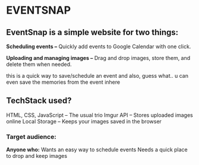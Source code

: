 # EVENTSNAP

## EventSnap is a simple website for two things:                                    
                
**Scheduling events –** Quickly add events to Google Calendar with one click.

**Uploading and managing images –** Drag and drop images, store them, and delete them when needed.

this is a quick way to save/schedule an event and also, guess what.. u can even save the memories from the event inhere

## TechStack used?
HTML, CSS, JavaScript – The usual trio
Imgur API – Stores uploaded images online
Local Storage – Keeps your images saved in the browser

### Target audience:
**Anyone who:**
Wants an easy way to schedule events
Needs a quick place to drop and keep images
